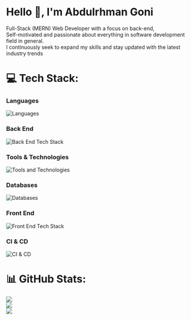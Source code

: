 # Hello 👋, I'm Abdulrhman Goni

Full-Stack (MERN) Web Developer with a focus on back-end, <br> Self-motivated
and passionate about everything in software development field in general. <br> I
continuously seek to expand my skills and stay updated with the latest industry
trends

# 💻 Tech Stack:

### **Languages**

![Languages](https://go-skill-icons.vercel.app/api/icons?i=javascript,ts&theme=dark)

### **Back End**

![Back End Tech Stack](https://go-skill-icons.vercel.app/api/icons?i=nodejs,bun,deno,nestjs,express,hono&theme=dark)

### **Tools & Technologies**

![Tools and Technologies](https://go-skill-icons.vercel.app/api/icons?i=docker,nginx,git,jest,gql&theme=dark)

### **Databases**

![Databases](https://go-skill-icons.vercel.app/api/icons?i=mongodb,redis,postgresql,elasticsearch&theme=dark)

### **Front End**

![Front End Tech Stack](https://go-skill-icons.vercel.app/api/icons?i=react,nextjs,tailwind,bootstrap,mui,redux,rollupjs,vite,skeletonui&theme=dark)

### **CI & CD**

![CI & CD](https://go-skill-icons.vercel.app/api/icons?i=githubactions&theme=dark)

# 📊 GitHub Stats:

![](https://github-readme-streak-stats.herokuapp.com/?user=AbdulrhmanGoni&theme=dark&hide_border=false)<br/>
![](https://github-readme-stats.vercel.app/api?username=AbdulrhmanGoni&theme=dark&hide_border=false&include_all_commits=true&count_private=true)<br/>
![](https://github-readme-stats.vercel.app/api/top-langs/?username=AbdulrhmanGoni&theme=dark&hide_border=false&include_all_commits=true&count_private=true&layout=compact)
